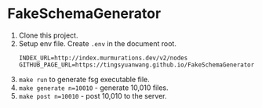 # FakeSchemaGenerator
1. Clone this project.
2. Setup env file. Create `.env` in the document root.
   ```
   INDEX_URL=http://index.murmurations.dev/v2/nodes
   GITHUB_PAGE_URL=https://tingsyuanwang.github.io/FakeSchemaGenerator
   ```
3. `make run` to generate fsg executable file.
4. `make generate n=10010` - generate 10,010 files.
5. `make post n=10010` - post 10,010 to the server.